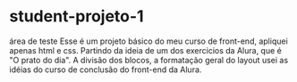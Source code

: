 # student-projeto-1
área de teste
Esse é um projeto básico do meu curso de front-end, apliquei apenas html e css. 
Partindo da ideia de um dos exercicios da Alura, que é "O prato do dia".
A divisão dos blocos, a formatação geral do layout usei as idéias do curso de conclusão do front-end da Alura.
